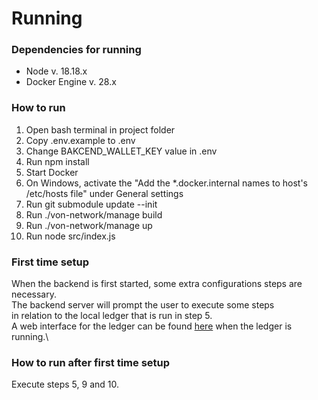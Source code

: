 # Running

### Dependencies for running
- Node v. 18.18.x
- Docker Engine v. 28.x

### How to run
1. Open bash terminal in project folder
2. Copy .env.example to .env
3. Change BAKCEND_WALLET_KEY value in .env
4. Run npm install
5. Start Docker
6. On Windows, activate the "Add the *.docker.internal names to host's /etc/hosts file" under General settings
7. Run git submodule update --init
8. Run ./von-network/manage build
9. Run ./von-network/manage up
10. Run node src/index.js

### First time setup
When the backend is first started, some extra configurations steps are necessary.\
The backend server will prompt the user to execute some steps\
in relation to the local ledger that is run in step 5.\
A web interface for the ledger can be found [here](http://localhost:9000)
when the ledger is running.\

### How to run after first time setup
Execute steps 5, 9 and 10.